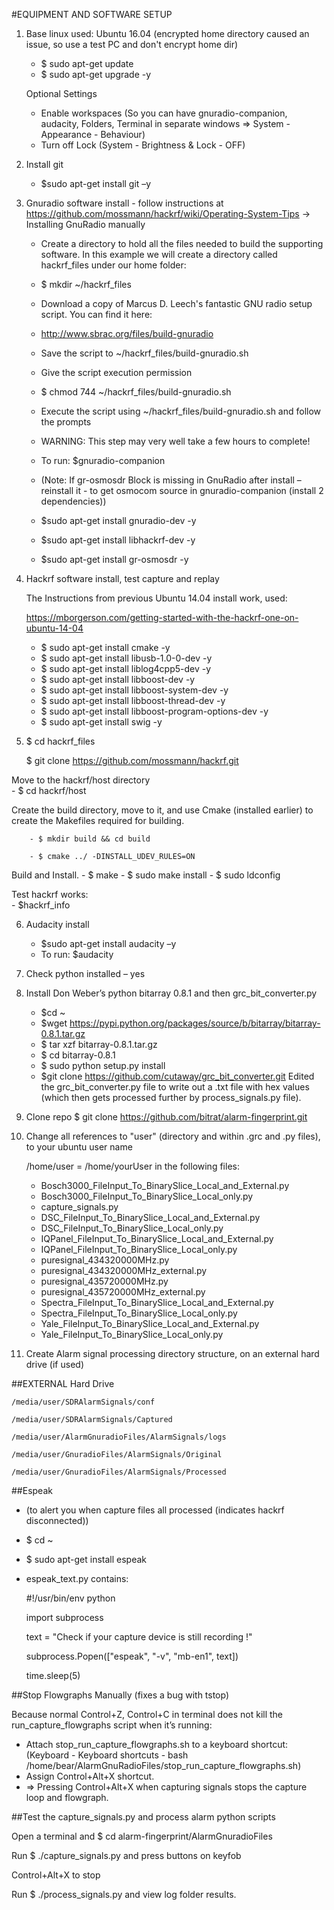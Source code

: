 #EQUIPMENT AND SOFTWARE SETUP

1.	Base linux used: Ubuntu 16.04 (encrypted home directory caused an issue, so use a test PC and don't encrypt home dir)
    - $ sudo apt-get update
    - $ sudo apt-get upgrade -y
    
    Optional Settings
    - Enable workspaces (So you can have gnuradio-companion, audacity, Folders, Terminal in separate windows => System - Appearance - Behaviour)
    - Turn off Lock (System - Brightness & Lock - OFF)
    
2.	Install git
    - $sudo apt-get install git –y
    
3.	Gnuradio software install - follow instructions at https://github.com/mossmann/hackrf/wiki/Operating-System-Tips -> Installing GnuRadio manually
    - Create a directory to hold all the files needed to build the supporting software. In this example we will create a directory called hackrf_files under our home folder:
    - $ mkdir ~/hackrf_files
    - Download a copy of Marcus D. Leech's fantastic GNU radio setup script. You can find it here:
    - http://www.sbrac.org/files/build-gnuradio
    - Save the script to ~/hackrf_files/build-gnuradio.sh
    - Give the script execution permission
    - $ chmod 744 ~/hackrf_files/build-gnuradio.sh
    - Execute the script using ~/hackrf_files/build-gnuradio.sh and follow the prompts
    - WARNING: This step may very well take a few hours to complete!
    
    - To run: $gnuradio-companion
    - (Note: If gr-osmosdr Block is missing in GnuRadio after install – reinstall it - to get osmocom source in gnuradio-companion (install 2 dependencies))
    - $sudo apt-get install gnuradio-dev -y
    - $sudo apt-get install libhackrf-dev -y
    - $sudo apt-get install gr-osmosdr -y
    
4.	Hackrf software install, test capture and replay

    The Instructions from previous Ubuntu 14.04 install work, used:
    
    https://mborgerson.com/getting-started-with-the-hackrf-one-on-ubuntu-14-04
    
    - $ sudo apt-get install cmake -y 
    - $ sudo apt-get install libusb-1.0-0-dev -y 
    - $ sudo apt-get install liblog4cpp5-dev -y 
    - $ sudo apt-get install libboost-dev -y 
    - $ sudo apt-get install libboost-system-dev -y
    - $ sudo apt-get install libboost-thread-dev -y
    - $ sudo apt-get install libboost-program-options-dev -y
    - $ sudo apt-get install swig -y
5.	$ cd hackrf_files
    
    $ git clone https://github.com/mossmann/hackrf.git

   Move to the hackrf/host directory   
    - $ cd hackrf/host

   Create the build directory, move to it, and use Cmake (installed earlier) to create the Makefiles required for building.
 
        - $ mkdir build && cd build
        
        - $ cmake ../ -DINSTALL_UDEV_RULES=ON
        
 Build and Install.
    - $ make
    - $ sudo make install
    - $ sudo ldconfig
    
 Test hackrf works:  
    - $hackrf_info
    
6.	Audacity install
    - $sudo apt-get install audacity –y
    - To run: $audacity
    
7.	Check python installed – yes 

8.	Install Don Weber’s python bitarray 0.8.1 and then grc_bit_converter.py
    - $cd ~
    - $wget https://pypi.python.org/packages/source/b/bitarray/bitarray-0.8.1.tar.gz
    - $ tar xzf bitarray-0.8.1.tar.gz
    - $ cd bitarray-0.8.1
    - $ sudo python setup.py install
    - $git clone https://github.com/cutaway/grc_bit_converter.git
        Edited the grc_bit_converter.py file to write out a .txt file with hex values (which then gets processed further by process_signals.py file).
    
9.	Clone repo  $ git clone https://github.com/bitrat/alarm-fingerprint.git 
10.	Change all references to "user" (directory and within .grc and .py files), to your ubuntu user name 
    
    /home/user = /home/yourUser in the following files:

    - Bosch3000_FileInput_To_BinarySlice_Local_and_External.py
    - Bosch3000_FileInput_To_BinarySlice_Local_only.py
    - capture_signals.py
    - DSC_FileInput_To_BinarySlice_Local_and_External.py
    - DSC_FileInput_To_BinarySlice_Local_only.py
    - IQPanel_FileInput_To_BinarySlice_Local_and_External.py
    - IQPanel_FileInput_To_BinarySlice_Local_only.py
    - puresignal_434320000MHz.py
    - puresignal_434320000MHz_external.py
    - puresignal_435720000MHz.py
    - puresignal_435720000MHz_external.py
    - Spectra_FileInput_To_BinarySlice_Local_and_External.py
    - Spectra_FileInput_To_BinarySlice_Local_only.py
    - Yale_FileInput_To_BinarySlice_Local_and_External.py
    - Yale_FileInput_To_BinarySlice_Local_only.py

11.	Create Alarm signal processing directory structure, on an external hard drive (if used)

##EXTERNAL Hard Drive

    /media/user/SDRAlarmSignals/conf

    /media/user/SDRAlarmSignals/Captured

    /media/user/AlarmGnuradioFiles/AlarmSignals/logs

    /media/user/GnuradioFiles/AlarmSignals/Original

    /media/user/GnuradioFiles/AlarmSignals/Processed
    
##Espeak 

- (to alert you when capture files all processed (indicates hackrf disconnected))
- $ cd ~
- $ sudo apt-get install espeak
- espeak_text.py contains:

    \#!/usr/bin/env python
    
    import subprocess
    
    text = "Check if your capture device is still recording !"
    
    subprocess.Popen(["espeak", "-v", "mb-en1", text])
    
    time.sleep(5)
    
##Stop Flowgraphs Manually (fixes a bug with tstop)

Because normal Control+Z, Control+C in terminal does not kill the run_capture_flowgraphs script when it’s running:

- Attach stop_run_capture_flowgraphs.sh to a keyboard shortcut: (Keyboard - Keyboard shortcuts - bash /home/bear/AlarmGnuRadioFiles/stop_run_capture_flowgraphs.sh)
- Assign Control+Alt+X shortcut.
- => Pressing Control+Alt+X when capturing signals stops the capture loop and flowgraph.

##Test the capture_signals.py and process alarm python scripts

Open a terminal and $ cd alarm-fingerprint/AlarmGnuradioFiles

Run $ ./capture_signals.py and press buttons on keyfob

Control+Alt+X to stop

Run $ ./process_signals.py and view log folder results.
